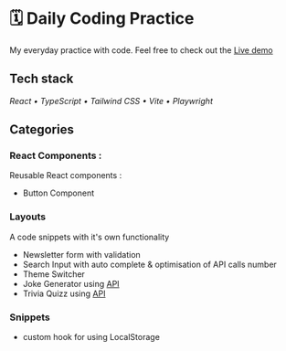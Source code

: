 # 🗓️ Daily Coding Practice

My everyday practice with code.
Feel free to check out the [Live demo](https://szczepanieceryk.github.io/daily-coding/)

## Tech stack

_React • TypeScript • Tailwind CSS • Vite • Playwright_

## Categories

### **React Components** :

Reusable React components :

- Button Component

### **Layouts**

A code snippets with it's own functionality

- Newsletter form with validation
- Search Input with auto complete & optimisation of API calls number
- Theme Switcher
- Joke Generator using [API](https://icanhazdadjoke.com/api)
- Trivia Quizz using [API](https://opentdb.com/api_config.php)

### **Snippets**

- custom hook for using LocalStorage
